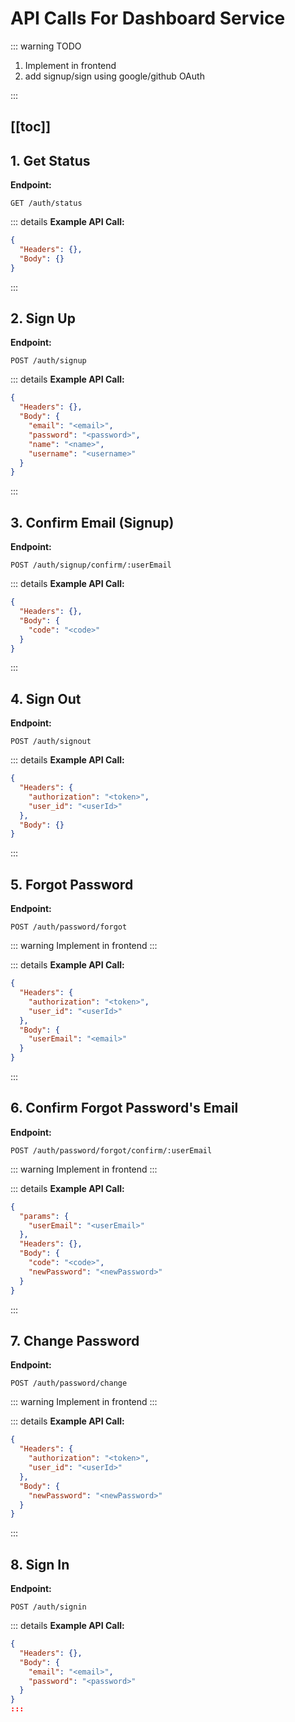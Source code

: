 # API Calls For Dashboard Service

::: warning TODO

1. Implement in frontend
2. add signup/sign using google/github OAuth

:::

## [[toc]]

## 1. Get Status

**Endpoint:**

```
GET /auth/status
```

::: details **Example API Call:**

```json
{
  "Headers": {},
  "Body": {}
}
```

:::

## 2. Sign Up

**Endpoint:**

```
POST /auth/signup
```

::: details **Example API Call:**

```json
{
  "Headers": {},
  "Body": {
    "email": "<email>",
    "password": "<password>",
    "name": "<name>",
    "username": "<username>"
  }
}
```

:::

## 3. Confirm Email (Signup)

**Endpoint:**

```
POST /auth/signup/confirm/:userEmail
```

::: details **Example API Call:**

```json
{
  "Headers": {},
  "Body": {
    "code": "<code>"
  }
}
```

:::

## 4. Sign Out

**Endpoint:**

```
POST /auth/signout
```

::: details **Example API Call:**

```json
{
  "Headers": {
    "authorization": "<token>",
    "user_id": "<userId>"
  },
  "Body": {}
}
```

:::

## 5. Forgot Password

**Endpoint:**

```
POST /auth/password/forgot
```

::: warning
Implement in frontend
:::

::: details **Example API Call:**

```json
{
  "Headers": {
    "authorization": "<token>",
    "user_id": "<userId>"
  },
  "Body": {
    "userEmail": "<email>"
  }
}
```

:::

## 6. Confirm Forgot Password's Email

**Endpoint:**

```
POST /auth/password/forgot/confirm/:userEmail
```

::: warning
Implement in frontend
:::

::: details **Example API Call:**

```json
{
  "params": {
    "userEmail": "<userEmail>"
  },
  "Headers": {},
  "Body": {
    "code": "<code>",
    "newPassword": "<newPassword>"
  }
}
```

:::

## 7. Change Password

**Endpoint:**

```
POST /auth/password/change
```

::: warning
Implement in frontend
:::

::: details **Example API Call:**

```json
{
  "Headers": {
    "authorization": "<token>",
    "user_id": "<userId>"
  },
  "Body": {
    "newPassword": "<newPassword>"
  }
}
```

:::

## 8. Sign In

**Endpoint:**

```
POST /auth/signin
```

::: details **Example API Call:**

```json
{
  "Headers": {},
  "Body": {
    "email": "<email>",
    "password": "<password>"
  }
}
:::
```
